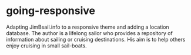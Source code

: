 # going-responsive
Adapting JimBsail.info to a responsive theme and adding a location database. 
The author is a lifelong sailor who provides a repository of information about sailing or cruising destinations. His aim is to help others enjoy cruising in small sail-boats.
